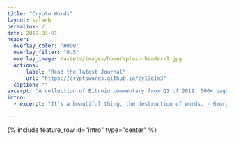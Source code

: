 ```yaml
---
title: "Crypto Words"
layout: splash
permalink: /
date: 2019-03-01
header:
  overlay_color: "#000"
  overlay_filter: "0.5"
  overlay_image: /assets/images/home/splash-header-1.jpg
  actions:
    - label: "Read the latest Journal"
      url: "https://cryptowords.github.io/cy19q1m3"
  caption: ""
excerpt: "A collection of Bitcoin commentary from Q1 of 2019. 500+ pages of content from the best minds in the community."
intro: 
  - excerpt: "It's a beautiful thing, the destruction of words. - George Orwell"

---
```


{% include feature_row id="intro" type="center" %}